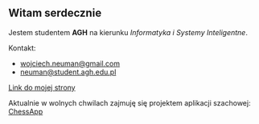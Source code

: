 ## Witam serdecznie

Jestem studentem **AGH** na kierunku _Informatyka i Systemy Inteligentne_.

Kontakt:
* wojciech.neuman@gmail.com
* neuman@student.agh.edu.pl

[Link do mojej strony](https://wojciechneuman.github.io/)

Aktualnie w wolnych chwilach zajmuję się projektem aplikacji szachowej:
[ChessApp](https://github.com/WojciechNeuman/ChessApp)


